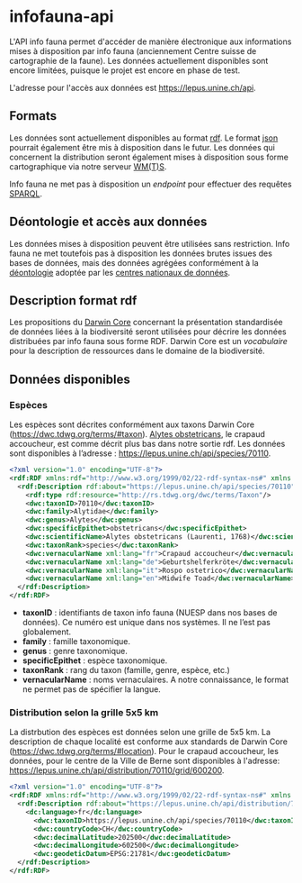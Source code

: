 # infofauna-api
L'API info fauna permet d'accéder de manière électronique aux informations mises à disposition par info fauna (anciennement Centre suisse de cartographie de la faune). Les données actuellement disponibles sont encore limitées, puisque le projet est encore en phase de test.

L'adresse pour l'accès aux données est https://lepus.unine.ch/api.

## Formats
Les données sont actuellement disponibles au format [rdf](https://www.w3.org/RDF/). Le format [json](https://www.json.org/) pourrait également être mis à disposition dans le futur. Les données qui concernent la distribution seront également mises à disposition sous forme cartographique via notre serveur [WM(T)S](https://fr.wikipedia.org/wiki/Web_Map_Tile_Service).

Info fauna ne met pas à disposition un _endpoint_ pour effectuer des requêtes [SPARQL](https://www.w3.org/TR/rdf-sparql-query/).

## Déontologie et accès aux données
Les données mises à disposition peuvent être utilisées sans restriction. Info fauna ne met toutefois pas à disposition les données brutes issues des bases de données, mais des données agrégées conformément à la [déontologie](http://www.cscf.ch/cscf/home/datenverwaltung/datenschutzrichtlinien.html) adoptée par les [centres nationaux de données](https://www.infospecies.ch/fr/).

## Description format rdf
Les propositions du [Darwin Core](http://rs.tdwg.org/dwc/) concernant la présentation standardisée de données liées à la biodiversité seront utilisées pour décrire les données distribuées par info fauna sous forme RDF. Darwin Core est un _vocabulaire_ pour la description de ressources dans le domaine de la biodiversité.

## Données disponibles
### Espèces
Les espèces sont décrites conformément aux taxons Darwin Core (https://dwc.tdwg.org/terms/#taxon). [Alytes obstetricans](https://lepus.unine.ch/carto/index.php?nuesp=70110&rivieres=on&lacs=on&hillsh=on&data=on&year=2000), le crapaud accoucheur, est comme décrit plus bas dans notre sortie rdf. Les données sont disponibles à l’adresse : https://lepus.unine.ch/api/species/70110.

```rdf
<?xml version="1.0" encoding="UTF-8"?>
<rdf:RDF xmlns:rdf="http://www.w3.org/1999/02/22-rdf-syntax-ns#" xmlns:dwc="http://rs.tdwg.org/dwc/terms/">
  <rdf:Description rdf:about="https://lepus.unine.ch/api/species/70110">
    <rdf:type rdf:resource="http://rs.tdwg.org/dwc/terms/Taxon"/>
    <dwc:taxonID>70110</dwc:taxonID>
    <dwc:family>Alytidae</dwc:family>
    <dwc:genus>Alytes</dwc:genus>
    <dwc:specificEpithet>obstetricans</dwc:specificEpithet>
    <dwc:scientificName>Alytes obstetricans (Laurenti, 1768)</dwc:scientificName>
    <dwc:taxonRank>species</dwc:taxonRank>
    <dwc:vernacularName xml:lang="fr">Crapaud accoucheur</dwc:vernacularName>
    <dwc:vernacularName xml:lang="de">Geburtshelferkröte</dwc:vernacularName>
    <dwc:vernacularName xml:lang="it">Rospo ostetrico</dwc:vernacularName>
    <dwc:vernacularName xml:lang="en">Midwife Toad</dwc:vernacularName>
  </rdf:Description>
</rdf:RDF>
```

* __taxonID__ : identifiants de taxon info fauna (NUESP dans nos bases de données). Ce numéro est unique dans nos systèmes. Il ne l’est pas globalement.
* __family__ : famille taxonomique.
* __genus__ : genre taxonomique.
* __specificEpithet__ : espèce taxonomique.
* __taxonRank__ : rang du taxon (famille, genre, espèce, etc.)
* __vernacularName__ : noms vernaculaires. A notre connaissance, le format ne permet pas de spécifier la langue.

### Distribution selon la grille 5x5 km
La distrbution des espèces est données selon une grille de 5x5 km. La description de chaque localité est conforme aux standards de Darwin Core (https://dwc.tdwg.org/terms/#location). Pour le crapaud accoucheur, les données, pour le centre de la Ville de Berne sont disponibles à l'adresse: https://lepus.unine.ch/api/distribution/70110/grid/600200.


```rdf
<?xml version="1.0" encoding="UTF-8"?>
<rdf:RDF xmlns:rdf="http://www.w3.org/1999/02/22-rdf-syntax-ns#" xmlns:dc="http://purl.org/dc/terms/" xmlns:dwc="http://rs.tdwg.org/dwc/terms/" xmlns:dwciri="http://rs.tdwg.org/dwc/iri/">
  <rdf:Description rdf:about="https://lepus.unine.ch/api/distribution/70110/grid/600200">
    <dc:language>fr</dc:language>
      <dwc:taxonID>https://lepus.unine.ch/api/species/70110</dwc:taxonID>
      <dwc:countryCode>CH</dwc:countryCode>
      <dwc:decimalLatitude>202500</dwc:decimalLatitude>
      <dwc:decimalLongitude>602500</dwc:decimalLongitude>
      <dwc:geodeticDatum>EPSG:21781</dwc:geodeticDatum>
  </rdf:Description>
</rdf:RDF>
```
